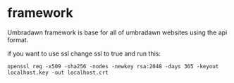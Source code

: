 # framework
Umbradawn framework is base for all of umbradawn websites using the api format.


if you want to use ssl change ssl to true and run this:

`openssl req -x509 -sha256 -nodes -newkey rsa:2048 -days 365 -keyout localhost.key -out localhost.crt`